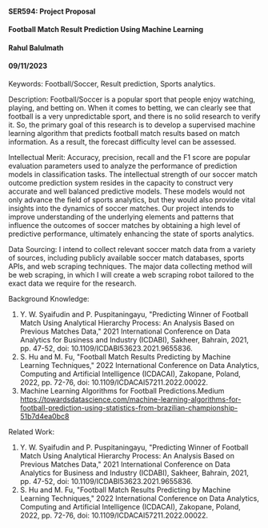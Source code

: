 #### SER594: Project Proposal
#### Football Match Result Prediction Using Machine Learning
#### Rahul Balulmath
#### 09/11/2023

Keywords: Football/Soccer, Result prediction, Sports analytics.

Description: Football/Soccer is a popular sport that people enjoy watching, playing, and betting on. When it comes to betting, we can clearly see that football is a    very unpredictable sport, and there is no solid research to verify it.
So, the primary goal of this research is to develop a supervised machine learning algorithm that predicts football match results based on match information. As a result, the forecast difficulty level can be assessed.

Intellectual Merit: Accuracy, precision, recall and the F1 score are popular evaluation parameters used to analyze the performance of prediction models in classification tasks. The intellectual strength of our soccer match outcome prediction system resides in the capacity to construct very accurate and well balanced predictive models. These models would not only advance the field of sports analytics, but they would also provide vital insights into the dynamics of soccer matches. Our project intends to improve understanding of the underlying elements and patterns that influence the outcomes of soccer matches by obtaining a high level of predictive performance, ultimately enhancing the state of sports analytics.

Data Sourcing: I intend to collect relevant soccer match data from a variety of sources, including publicly available soccer match databases, sports APIs, and web scraping techniques. The major data collecting method will be web scraping, in which I will create a web scraping robot tailored to the exact data we require for the research.

Background Knowledge:
1. Y. W. Syaifudin and P. Puspitaningayu, "Predicting Winner of Football Match Using Analytical Hierarchy Process: An Analysis Based on Previous Matches Data," 2021 International Conference on Data Analytics for Business and Industry (ICDABI), Sakheer, Bahrain, 2021, pp. 47-52, doi: 10.1109/ICDABI53623.2021.9655836.
2. S. Hu and M. Fu, "Football Match Results Predicting by Machine Learning Techniques," 2022 International Conference on Data Analytics, Computing and Artificial Intelligence (ICDACAI), Zakopane, Poland, 2022, pp. 72-76, doi: 10.1109/ICDACAI57211.2022.00022.
3. Machine Learning Algorithms for Football Predictions.Medium
   https://towardsdatascience.com/machine-learning-algorithms-for-football-prediction-using-statistics-from-brazilian-championship-51b7d4ea0bc8

Related Work:
1. Y. W. Syaifudin and P. Puspitaningayu, "Predicting Winner of Football Match Using Analytical Hierarchy Process: An Analysis Based on Previous Matches Data," 2021 International Conference on Data Analytics for Business and Industry (ICDABI), Sakheer, Bahrain, 2021, pp. 47-52, doi: 10.1109/ICDABI53623.2021.9655836.
2. S. Hu and M. Fu, "Football Match Results Predicting by Machine Learning Techniques," 2022 International Conference on Data Analytics, Computing and Artificial Intelligence (ICDACAI), Zakopane, Poland, 2022, pp. 72-76, doi: 10.1109/ICDACAI57211.2022.00022.
